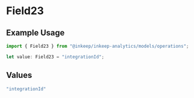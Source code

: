 # Field23

## Example Usage

```typescript
import { Field23 } from "@inkeep/inkeep-analytics/models/operations";

let value: Field23 = "integrationId";
```

## Values

```typescript
"integrationId"
```